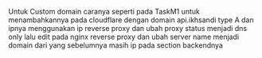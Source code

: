 Untuk Custom domain caranya seperti pada TaskM1 untuk menambahkannya pada cloudflare dengan domain api.ikhsandi type A dan ipnya menggunakan ip reverse proxy dan ubah proxy status menjadi dns only lalu edit pada nginx reverse proxy dan ubah server name menjadi domain dari yang sebelumnya masih ip pada section backendnya
